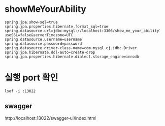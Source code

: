 # showMeYourAbility

```agsl
spring.jpa.show-sql=true
spring.jpa.properties.hibernate.format_sql=true
spring.datasource.url=jdbc:mysql://localhost:3306/show_me_your_ability?useSSL=false&serverTimezone=UTC
spring.datasource.username=username
spring.datasource.password=password
spring.datasource.driver-class-name=com.mysql.cj.jdbc.Driver
spring.jpa.hibernate.ddl-auto=create-drop
spring.jpa.properties.hibernate.dialect.storage_engine=innodb
```
# 실행 port 확인

```agsl
lsof -i :13022
```

## swagger

http://localhost:13022/swagger-ui/index.html
